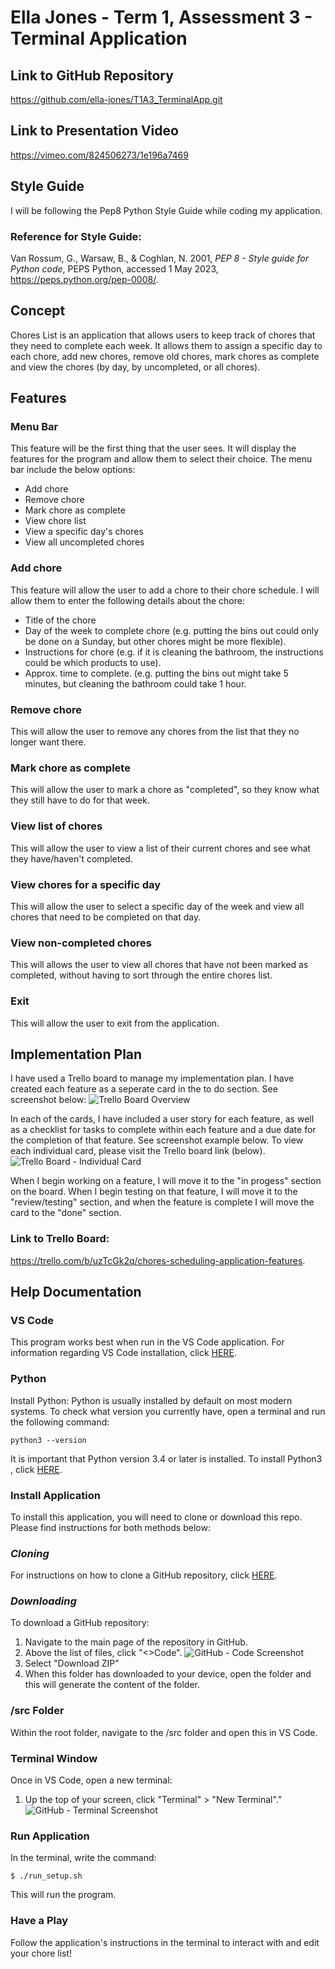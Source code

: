 # **Ella Jones - Term 1, Assessment 3 - Terminal Application**

## **Link to GitHub Repository**
https://github.com/ella-jones/T1A3_TerminalApp.git

## **Link to Presentation Video**
https://vimeo.com/824506273/1e196a7469

## **Style Guide**
I will be following the Pep8 Python Style Guide while coding my application. 

### Reference for Style Guide:
Van Rossum, G., Warsaw, B., & Coghlan, N. 2001, *PEP 8 - Style guide for Python code*, PEPS Python, accessed 1 May 2023, https://peps.python.org/pep-0008/. 

## **Concept**
Chores List is an application that allows users to keep track of chores that they need to complete each week. It allows them to assign a specific day to each chore, add new chores, remove old chores, mark chores as complete and view the chores (by day, by uncompleted, or all chores).

## **Features**

### **Menu Bar**
This feature will be the first thing that the user sees. It will display the features for the program and allow them to select their choice. The menu bar include the below options:
* Add chore
* Remove chore
* Mark chore as complete
* View chore list
* View a specific day's chores
* View all uncompleted chores

### **Add chore**
This feature will allow the user to add a chore to their chore schedule. I will allow them to enter the following details about the chore:
* Title of the chore
* Day of the week to complete chore (e.g. putting the bins out could only be done on a Sunday, but other chores might be more flexible).
* Instructions for chore (e.g. if it is cleaning the bathroom, the instructions could be which products to use).
* Approx. time to complete. (e.g. putting the bins out might take 5 minutes, but cleaning the bathroom could take 1 hour.

### **Remove chore**
This will allow the user to remove any chores from the list that they no longer want there.


### **Mark chore as complete**
This will allow the user to mark a chore as "completed", so they know what they still have to do for that week.


### **View list of chores**
This will allow the user to view a list of their current chores and see what they have/haven't completed.


### **View chores for a specific day**
This will allow the user to select a specific day of the week and view all chores that need to be completed on that day.

### **View non-completed chores**
This will allows the user to view all chores that have not been marked as completed, without having to sort through the entire chores list.

### **Exit**
This will allow the user to exit from the application.

## **Implementation Plan**

I have used a Trello board to manage my implementation plan. I have created each feature as a seperate card in the to do section. See screenshot below:
![Trello Board Overview](./docs/screenshot5.png)

In each of the cards, I have included a user story for each feature, as well as a checklist for tasks to complete within each feature and a due date for the completion of that feature. See screenshot example below. To view each individual card, please visit the Trello board link (below).
![Trello Board - Individual Card](./docs/screenshot4.png)

When I begin working on a feature, I will move it to the "in progess" section on the board. When I begin testing on that feature, I will move it to the "review/testing" section, and when the feature is complete I will move the card to the "done" section.

### Link to Trello Board:
https://trello.com/b/uzTcGk2q/chores-scheduling-application-features. 

## **Help Documentation**

### **VS Code**
This program works best when run in the VS Code application. For information regarding VS Code installation, click [HERE](https://code.visualstudio.com/download).

### **Python**
Install Python: Python is usually installed by default on most modern systems. To check what version you currently have, open a terminal and run the following command:

```
python3 --version
```

It is important that Python version 3.4 or later is installed. To install Python3 , click [HERE](https://www.python.org/downloads/).

### **Install Application**
To install this application, you will need to clone or download this repo. Please find instructions for both methods below:

### *Cloning*
For instructions on how to clone a GitHub repository, click [HERE](https://docs.github.com/en/repositories/creating-and-managing-repositories/cloning-a-repository).

### *Downloading*
To download a GitHub repository: 
1. Navigate to the main page of the repository in GitHub. 
2. Above the list of files, click  "<>Code".
![GitHub - Code Screenshot](./docs/code_button.png)
3. Select "Download ZIP"
4. When this folder has downloaded to your device, open the folder and this will generate the content of the folder. 

### **/src Folder**
Within the root folder, navigate to the /src folder and open this in VS Code.

### **Terminal Window**
Once in VS Code, open a new terminal:
1. Up the top of your screen, click "Terminal" > "New Terminal"."
![GitHub - Terminal Screenshot](./docs/terminal.png)


### **Run Application**
In the terminal, write the command:
```
$ ./run_setup.sh
```
This will run the program.

### **Have a Play**
 Follow the application's instructions in the terminal to interact with and edit your chore list!